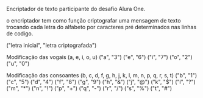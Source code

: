 Encriptador de texto participante do desafio Alura One.

o encriptador tem como função criptografar uma mensagem de texto trocando cada letra do alfabeto por caracteres pré determinados nas linhas de codigo.

("letra inicial", "letra criptografada")

Modificação das vogais 
(a, e, i, o, u) 
("a", "3") 
("e", "6") 
("i", "7") 
("o", "2") 
("u", "0")

Modificação das consoantes (b, c, d, f, g, h, j, k, l, m, n, p, q, r, s, t) 
("b", "1") 
("c", "5") 
("d", "4") 
("f", "8") 
("g", "9") 
("h", "&") 
("j", "@") 
("k", "$") 
("l", "?") 
("m", "*") 
("n", "!") 
("p", "+") 
("q", "-") 
("r", "/") 
("s", "%") 
("t", "#")
